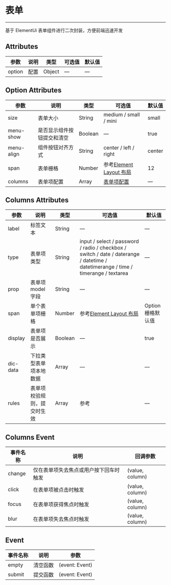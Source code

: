 # 表单

---

基于 ElementUi 表单组件进行二次封装，方便前端迅速开发

## Attributes

| 参数   | 说明 | 类型   | 可选值 | 默认值 |
| ------ | ---- | ------ | ------ | ------ |
| option | 配置 | Object | —      | —      |

## Option Attributes

| 参数       | 说明                       | 类型    | 可选值                                                                       | 默认值 |
| ---------- | -------------------------- | ------- | ---------------------------------------------------------------------------- | ------ |
| size       | 表单大小                   | String  | medium / small / mini                                                        | small  |
| menu-show  | 是否显示组件按钮提交和清空 | Boolean | —                                                                            | true   |
| menu-align | 组件按钮对齐方式           | String  | center / left / right                                                        | center |
| span       | 表单栅格                   | Number  | 参考[Element Layout 布局](https://element.eleme.cn/#/zh-CN/component/layout) | 12     |
| columns    | 表单项配置                 | Array   | [表单项配置](http://localhost:8080/#/columns-attributes)                     | —      |

## Columns Attributes

| 参数     | 说明                       | 类型    | 可选值                                                                                                                            | 默认值            |
| -------- | -------------------------- | ------- | --------------------------------------------------------------------------------------------------------------------------------- | ----------------- |
| label    | 标签文本                   | String  | —                                                                                                                                 | —                 |
| type     | 表单项类型                 | String  | input / select / password / radio / checkbox / switch / date / daterange / datetime / datetimerange / time / timerange / textarea | —                 |
| prop     | 表单项 model 字段          | String  | —                                                                                                                                 | —                 |
| span     | 单个表单项栅格             | Number  | 参考[Element Layout 布局](https://element.eleme.cn/#/zh-CN/component/layout)                                                      | Option 栅格默认值 |
| display  | 表单项是否展示             | Boolean | —                                                                                                                                 | true              |
| dic-data | 下拉类型表单项本地数据     | Array   | —                                                                                                                                 | —                 |
| rules    | 表单项校验规则，提交时生效 | Array   | 参考                                                                                                                              | —                 |

## Columns Event

| 事件名称 | 说明                                   | 回调参数        |
| -------- | -------------------------------------- | --------------- |
| change   | 仅在表单项失去焦点或用户按下回车时触发 | (value, column) |
| click    | 在表单项被点击时触发                   | (value, column) |
| focus    | 在表单项获得焦点时触发                 | (value, column) |
| blur     | 在表单项失去焦点时触发                 | (value, column) |

## Event

| 事件名称 | 说明     | 参数           |
| -------- | -------- | -------------- |
| empty    | 清空函数 | (event: Event) |
| submit   | 提交函数 | (event: Event) |
